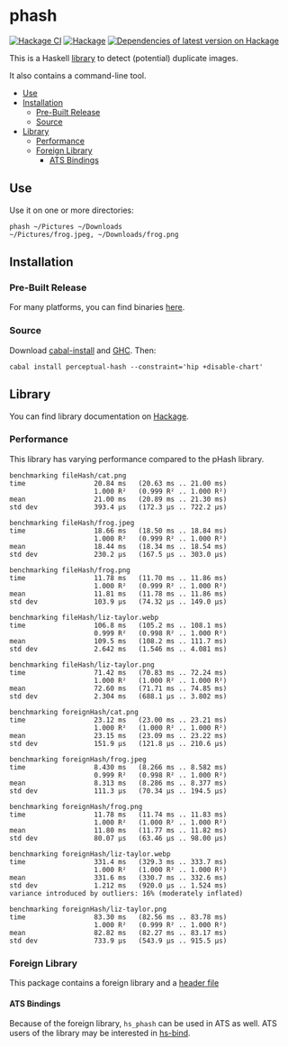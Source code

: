 # phash

[![Hackage CI](https://matrix.hackage.haskell.org/api/v2/packages/perceptual-hash/badge)](https://matrix.hackage.haskell.org/package/perceptual-hash)
[![Hackage](https://img.shields.io/hackage/v/perceptual-hash.svg)](http://hackage.haskell.org/package/perceptual-hash)
[![Dependencies of latest version on Hackage](https://img.shields.io/hackage-deps/v/perceptual-hash.svg)](https://hackage.haskell.org/package/perceptual-hash)

This is a Haskell [library](http://hackage.haskell.org/package/perceptual-hash)
to detect (potential) duplicate images.

It also contains a command-line tool.

- [Use](#use)
- [Installation](#installation)
  - [Pre-Built Release](#pre-built-release)
  - [Source](#source)
- [Library](#library)
  - [Performance](#performance)
  - [Foreign Library](#foreign-library)
    - [ATS Bindings](#ats-bindings)

## Use

Use it on one or more directories:

```
phash ~/Pictures ~/Downloads
~/Pictures/frog.jpeg, ~/Downloads/frog.png
```

## Installation

### Pre-Built Release

For many platforms, you can find binaries [here](https://www.permanent.org/p/archive/0236-0000/0236-0019/410841).

### Source

Download [cabal-install](https://www.haskell.org/cabal/download.html) and
[GHC](https://www.haskell.org/ghc/download.html). Then:

```
cabal install perceptual-hash --constraint='hip +disable-chart'
```

## Library

You can find library documentation on
[Hackage](https://hackage.haskell.org/package/perceptual-hash).

### Performance

This library has varying performance compared to the pHash library.

```
benchmarking fileHash/cat.png
time                 20.84 ms   (20.63 ms .. 21.00 ms)
                     1.000 R²   (0.999 R² .. 1.000 R²)
mean                 21.00 ms   (20.89 ms .. 21.30 ms)
std dev              393.4 μs   (172.3 μs .. 722.2 μs)

benchmarking fileHash/frog.jpeg
time                 18.66 ms   (18.50 ms .. 18.84 ms)
                     1.000 R²   (0.999 R² .. 1.000 R²)
mean                 18.44 ms   (18.34 ms .. 18.54 ms)
std dev              230.2 μs   (167.5 μs .. 303.0 μs)

benchmarking fileHash/frog.png
time                 11.78 ms   (11.70 ms .. 11.86 ms)
                     1.000 R²   (0.999 R² .. 1.000 R²)
mean                 11.81 ms   (11.78 ms .. 11.86 ms)
std dev              103.9 μs   (74.32 μs .. 149.0 μs)

benchmarking fileHash/liz-taylor.webp
time                 106.8 ms   (105.2 ms .. 108.1 ms)
                     0.999 R²   (0.998 R² .. 1.000 R²)
mean                 109.5 ms   (108.2 ms .. 111.7 ms)
std dev              2.642 ms   (1.546 ms .. 4.081 ms)

benchmarking fileHash/liz-taylor.png
time                 71.42 ms   (70.83 ms .. 72.24 ms)
                     1.000 R²   (1.000 R² .. 1.000 R²)
mean                 72.60 ms   (71.71 ms .. 74.85 ms)
std dev              2.304 ms   (688.1 μs .. 3.802 ms)

benchmarking foreignHash/cat.png
time                 23.12 ms   (23.00 ms .. 23.21 ms)
                     1.000 R²   (1.000 R² .. 1.000 R²)
mean                 23.15 ms   (23.09 ms .. 23.22 ms)
std dev              151.9 μs   (121.8 μs .. 210.6 μs)

benchmarking foreignHash/frog.jpeg
time                 8.430 ms   (8.266 ms .. 8.582 ms)
                     0.999 R²   (0.998 R² .. 1.000 R²)
mean                 8.313 ms   (8.286 ms .. 8.377 ms)
std dev              111.3 μs   (70.34 μs .. 194.5 μs)

benchmarking foreignHash/frog.png
time                 11.78 ms   (11.74 ms .. 11.83 ms)
                     1.000 R²   (1.000 R² .. 1.000 R²)
mean                 11.80 ms   (11.77 ms .. 11.82 ms)
std dev              80.07 μs   (63.46 μs .. 98.00 μs)

benchmarking foreignHash/liz-taylor.webp
time                 331.4 ms   (329.3 ms .. 333.7 ms)
                     1.000 R²   (1.000 R² .. 1.000 R²)
mean                 331.6 ms   (330.7 ms .. 332.6 ms)
std dev              1.212 ms   (920.0 μs .. 1.524 ms)
variance introduced by outliers: 16% (moderately inflated)

benchmarking foreignHash/liz-taylor.png
time                 83.30 ms   (82.56 ms .. 83.78 ms)
                     1.000 R²   (0.999 R² .. 1.000 R²)
mean                 82.82 ms   (82.27 ms .. 83.17 ms)
std dev              733.9 μs   (543.9 μs .. 915.5 μs)
```

### Foreign Library

This package contains a foreign library and a [header
file](https://hackage.haskell.org/package/perceptual-hash/src/include/hs_phash.h)

#### ATS Bindings

Because of the foreign library, `hs_phash` can be used in ATS as well. ATS users
of the library may be interested in [hs-bind](https://github.com/vmchale/hs-bind).
